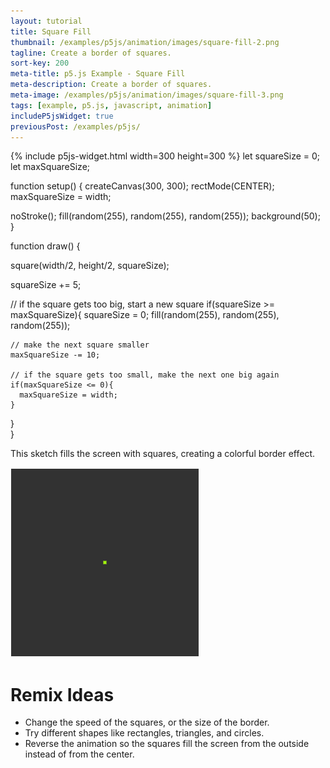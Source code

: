 ```yaml
---
layout: tutorial
title: Square Fill
thumbnail: /examples/p5js/animation/images/square-fill-2.png
tagline: Create a border of squares.
sort-key: 200
meta-title: p5.js Example - Square Fill
meta-description: Create a border of squares.
meta-image: /examples/p5js/animation/images/square-fill-3.png
tags: [example, p5.js, javascript, animation]
includeP5jsWidget: true
previousPost: /examples/p5js/
---
```


{% include p5js-widget.html width=300 height=300 %}
let squareSize = 0;
let maxSquareSize;

function setup() {
  createCanvas(300, 300);
  rectMode(CENTER);
  maxSquareSize = width;

  noStroke();
  fill(random(255), random(255), random(255));
  background(50);
}

function draw() {

  square(width/2, height/2, squareSize);

  squareSize += 5;

  // if the square gets too big, start a new square
  if(squareSize >= maxSquareSize){
    squareSize = 0;
    fill(random(255), random(255), random(255));

    // make the next square smaller
    maxSquareSize -= 10;

    // if the square gets too small, make the next one big again
    if(maxSquareSize <= 0){
      maxSquareSize = width;
    }
  }  
}
</script>

This sketch fills the screen with squares, creating a colorful border effect.

![squares filling the canvas](/examples/p5js/animation/images/square-fill-1.gif)

# Remix Ideas

- Change the speed of the squares, or the size of the border.
- Try different shapes like rectangles, triangles, and circles.
- Reverse the animation so the squares fill the screen from the outside instead of from the center.